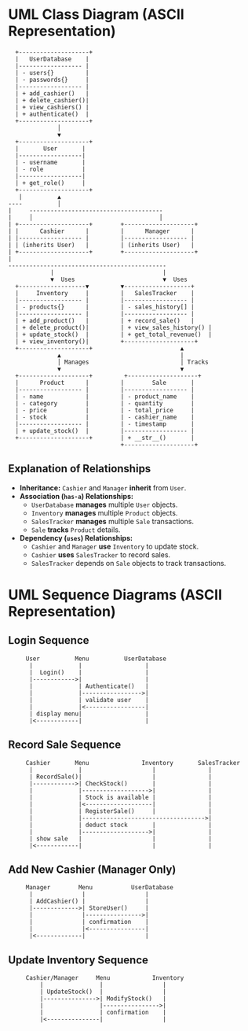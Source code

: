 # UML Class Diagram (ASCII Representation)

```
  +--------------------+
  |   UserDatabase    |
  |------------------ |
  | - users{}         |
  | - passwords{}     |
  |------------------ |
  | + add_cashier()   |
  | + delete_cashier()|
  | + view_cashiers() |
  | + authenticate()  |
  +--------------------+
              │
              ▼
  +--------------------+
  |       User       |
  |------------------|
  | - username       |
  | - role           |
  |------------------|
  | + get_role()     |
  +--------------------+
   |          ▲
----          │
|     --------------------------------------
|     │                                    │
| +--------------------+        +--------------------+
| |      Cashier      |         |      Manager      |
| |------------------ |         |------------------ |
| | (inherits User)   |         | (inherits User)   |
| +--------------------+        +--------------------+
|
---------------------------------------------
            |                               |
            ▼  Uses                         ▼  Uses
  +-------------------▼         ▼-------------------+
  |     Inventory     |         |   SalesTracker    |
  |------------------ |         |------------------ |
  | - products{}      |         | - sales_history[] |
  |------------------ |         |------------------ |
  | + add_product()   |         | + record_sale()   |
  | + delete_product()|         | + view_sales_history() |
  | + update_stock()  |         | + get_total_revenue()  |
  | + view_inventory()|         +--------------------+
  +--------------------+                         ▲
              ▲                                  |
              │ Manages                          │ Tracks
              ▼                                  ▼
  +--------------------+         +--------------------+
  |      Product      |         |        Sale       |
  |------------------ |         |------------------ |
  | - name            |         | - product_name    |
  | - category        |         | - quantity        |
  | - price           |         | - total_price     |
  | - stock           |         | - cashier_name    |
  |------------------ |         | - timestamp       |
  | + update_stock()  |         |------------------ |
  +--------------------+        | + __str__()       |
                                +--------------------+
```

## Explanation of Relationships

- **Inheritance:** `Cashier` and `Manager` **inherit** from `User`.
- **Association (`has-a`) Relationships:**
  - `UserDatabase` **manages** multiple `User` objects.
  - `Inventory` **manages** multiple `Product` objects.
  - `SalesTracker` **manages** multiple `Sale` transactions.
  - `Sale` **tracks** `Product` details.
- **Dependency (`uses`) Relationships:**
  - `Cashier` and `Manager` **use** `Inventory` to update stock.
  - `Cashier` **uses** `SalesTracker` to record sales.
  - `SalesTracker` depends on `Sale` objects to track transactions.

# UML Sequence Diagrams (ASCII Representation)

## Login Sequence
```
     User          Menu          UserDatabase
      |             |                  |
      |  Login()    |                  |
      |------------>|                  |
      |             | Authenticate()   |
      |             |----------------->|
      |             | validate user    |
      |             |<-----------------|
      | display menu|                  |
      |<------------|                  |
```

## Record Sale Sequence
```
     Cashier       Menu               Inventory       SalesTracker
      |             |                    |               |
      | RecordSale()|                    |               |
      |------------>| CheckStock()       |               |
      |             |------------------->|               |
      |             | Stock is available |               |
      |             |<-------------------|               |
      |             | RegisterSale()     |               |
      |             |----------------------------------->|
      |             | deduct stock       |               |
      |             |------------------->|               |
      | show sale   |                    |               |
      |<------------|                    |               |
```

## Add New Cashier (Manager Only)
```
     Manager        Menu           UserDatabase
      |              |                 |
      | AddCashier() |                 |
      |------------->| StoreUser()     |
      |              |---------------->|
      |              | confirmation    |
      |              |<----------------|
      |<-------------|                 |
```

## Update Inventory Sequence
```
     Cashier/Manager     Menu            Inventory
         |                |                 |
         | UpdateStock()  |                 |
         |--------------->| ModifyStock()   |
         |                |---------------->|
         |                | confirmation    |
         |<---------------|                 |
```